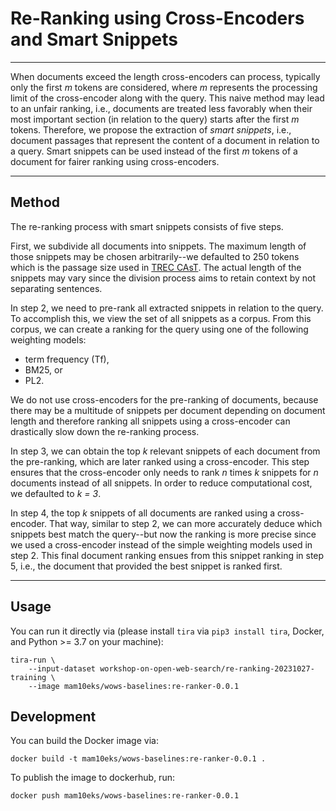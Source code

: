 # Re-Ranking using Cross-Encoders and Smart Snippets

---

When documents exceed the length cross-encoders can process, typically only the first _m_ tokens are considered, where _m_ represents the processing limit of the cross-encoder along with the query.
This naive method may lead to an unfair ranking, i.e., documents are treated less favorably when their most important section (in relation to the query) starts after the first _m_ tokens.
Therefore, we propose the extraction of _smart snippets_, i.e., document passages that represent the content of a document in relation to a query.
Smart snippets can be used instead of the first _m_ tokens of a document for fairer ranking using cross-encoders.

---

## Method

The re-ranking process with smart snippets consists of five steps.

First, we subdivide all documents into snippets.
The maximum length of those snippets may be chosen arbitrarily--we defaulted to 250 tokens which is the passage size used in [TREC CAsT](http://dx.doi.org/10.48550/arXiv.2003.13624).
The actual length of the snippets may vary since the division process aims to retain context by not separating sentences.

In step 2, we need to pre-rank all extracted snippets in relation to the query.
To accomplish this, we view the set of all snippets as a corpus.
From this corpus, we can create a ranking for the query using one of the following weighting models:
* term frequency (Tf),
* BM25, or
* PL2.

We do not use cross-encoders for the pre-ranking of documents, because there may be a multitude of snippets per document depending on document length and therefore ranking all snippets using a cross-encoder can drastically slow down the re-ranking process.

In step 3, we can obtain the top _k_ relevant snippets of each document from the pre-ranking, which are later ranked using a cross-encoder.
This step ensures that the cross-encoder only needs to rank _n_ times _k_ snippets for _n_ documents instead of all snippets.
In order to reduce computational cost, we defaulted to _k = 3_.

In step 4, the top _k_ snippets of all documents are ranked using a cross-encoder.
That way, similar to step 2, we can more accurately deduce which snippets best match the query--but now the ranking is more precise since we used a cross-encoder instead of the simple weighting models used in step 2.
This final document ranking ensues from this snippet ranking in step 5, i.e., the document that provided the best snippet is ranked first.

---

## Usage

You can run it directly via (please install `tira` via `pip3 install tira`, Docker, and Python >= 3.7 on your machine): 

```shell
tira-run \
	--input-dataset workshop-on-open-web-search/re-ranking-20231027-training \
	--image mam10eks/wows-baselines:re-ranker-0.0.1
```

## Development

You can build the Docker image via:

```
docker build -t mam10eks/wows-baselines:re-ranker-0.0.1 .
```

To publish the image to dockerhub, run:

```
docker push mam10eks/wows-baselines:re-ranker-0.0.1
```

